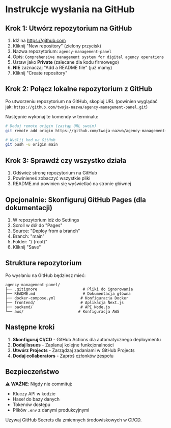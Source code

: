 # Instrukcje wysłania na GitHub

## Krok 1: Utwórz repozytorium na GitHub

1. Idź na https://github.com
2. Kliknij "New repository" (zielony przycisk)
3. Nazwa repozytorium: `agency-management-panel`
4. Opis: `Comprehensive management system for digital agency operations`
5. Ustaw jako **Private** (zalecane dla kodu firmowego)
6. **NIE** zaznaczaj "Add a README file" (już mamy)
7. Kliknij "Create repository"

## Krok 2: Połącz lokalne repozytorium z GitHub

Po utworzeniu repozytorium na GitHub, skopiuj URL (powinien wyglądać jak: `https://github.com/twoja-nazwa/agency-management-panel.git`)

Następnie wykonaj te komendy w terminalu:

```bash
# Dodaj remote origin (zastąp URL swoim)
git remote add origin https://github.com/twoja-nazwa/agency-management-panel.git

# Wyślij kod na GitHub
git push -u origin main
```

## Krok 3: Sprawdź czy wszystko działa

1. Odśwież stronę repozytorium na GitHub
2. Powinieneś zobaczyć wszystkie pliki
3. README.md powinien się wyświetlać na stronie głównej

## Opcjonalnie: Skonfiguruj GitHub Pages (dla dokumentacji)

1. W repozytorium idź do Settings
2. Scroll w dół do "Pages"
3. Source: "Deploy from a branch"
4. Branch: "main"
5. Folder: "/ (root)"
6. Kliknij "Save"

## Struktura repozytorium

Po wysłaniu na GitHub będziesz mieć:

```
agency-management-panel/
├── .gitignore                    # Pliki do ignorowania
├── README.md                     # Dokumentacja główna
├── docker-compose.yml           # Konfiguracja Docker
├── frontend/                    # Aplikacja Next.js
├── backend/                     # API Node.js
└── aws/                        # Konfiguracja AWS
```

## Następne kroki

1. **Skonfiguruj CI/CD** - GitHub Actions dla automatycznego deploymentu
2. **Dodaj Issues** - Zaplanuj kolejne funkcjonalności
3. **Utwórz Projects** - Zarządzaj zadaniami w GitHub Projects
4. **Dodaj collaborators** - Zaproś członków zespołu

## Bezpieczeństwo

⚠️ **WAŻNE**: Nigdy nie commituj:
- Kluczy API w kodzie
- Haseł do bazy danych
- Tokenów dostępu
- Plików `.env` z danymi produkcyjnymi

Używaj GitHub Secrets dla zmiennych środowiskowych w CI/CD.